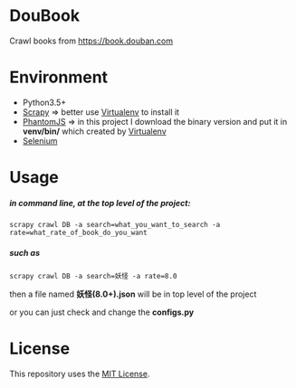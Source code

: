# DouBook
Crawl books from https://book.douban.com

# Environment
- Python3.5+
- [Scrapy](https://scrapy.org/) => better use [Virtualenv](https://virtualenv.pypa.io/en/stable/) to install it
- [PhantomJS](http://phantomjs.org/) => in this project I download the binary version and put it in
**venv/bin/** which created by [Virtualenv](https://virtualenv.pypa.io/en/stable/)
- [Selenium](http://www.seleniumhq.org/)

# Usage
##### in command line, at the top level of the project:
```scrapy crawl DB -a search=what_you_want_to_search -a rate=what_rate_of_book_do_you_want```
##### such as
```scrapy crawl DB -a search=妖怪 -a rate=8.0```

then a file named **妖怪(8.0+).json** will be in top level of the project

or you can just check and change the **configs.py**

# License
This repository uses the [MIT License](/LICENSE).
